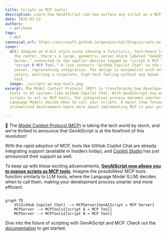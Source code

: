 ```yaml
---
title: Scripts as MCP tools!
description: Learn how GenAIScript can now surface any script as a MCP tool.
date: 2025-03-22
authors:
  - pelikhan
tags:
  - MCP
canonical_url: https://microsoft.github.io/genaiscript/blog/scripts-as-mcp-tools
cover:
  alt: Imagine an 8-bit style scene showing a futuristic, tech-heavy landscape. In
    the center, there's a large, geometric server block labeled "GenAIScript MCP
    Server," connected to two smaller devices tagged as "script A MCP Tool" and
    "script B MCP Tool." A line connects "GitHub Copilot Chat" to the main
    server, representing integration. The design is minimalist with only five
    colors, emitting a corporate, high-tech feeling without any human figures or
    text.
  image: ./scripts-as-mcp-tools.png
excerpt: The Model Context Protocol (MCP) is transforming how developers connect
  tools to AI systems like GitHub Copilot Chat. With GenAIScript now enabling
  scripts to act as MCP tools, the integration process becomes smarter, letting
  Language Models decide when to call your scripts. A major step forward for
  streamlined development—learn more about implementing MCP in your projects.

---
```


🚀 The [Model Context Protocol (MCP)](https://modelcontextprotocol.io/introduction) is taking the tech world by storm, and we're thrilled to announce that GenAIScript is at the forefront of this revolution!

With the rapid adoption of MCP, tools like GitHub Copilot Chat are already integrating support (available in Insiders today), and [Copilot Studio](https://www.microsoft.com/en-us/microsoft-copilot/blog/copilot-studio/introducing-model-context-protocol-mcp-in-copilot-studio-simplified-integration-with-ai-apps-and-agents/) has just announced their support as well.

To keep up with these exciting advancements, **[GenAIScript now allows you to expose scripts as MCP tools](/genaiscript/reference/scripts/mcp-server)**. Imagine the possibilities! MCP tools function similarly to LLM tools, where the Language Model (LLM) decides when to call them, making your development process smarter and more efficient.

```mermaid

graph TD
    VS[GitHub Copilot Chat] --> MCPServer[GenAIScript = MCP Server]
    MCPServer --> MCPTools1[script A = MCP Tool]
    MCPServer --> MCPTools2[script B = MCP Tool]

```

Dive into the future of scripting with GenAIScript and MCP. Check out the [documentation](/genaiscript/reference/scripts/mcp-server) to get started.
